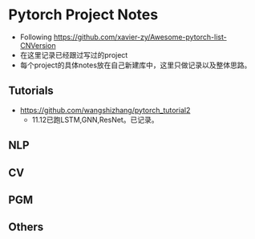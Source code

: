 # Pytorch Project Notes
- Following https://github.com/xavier-zy/Awesome-pytorch-list-CNVersion
- 在这里记录已经跟过写过的project
- 每个project的具体notes放在自己新建库中，这里只做记录以及整体思路。
## Tutorials
- https://github.com/wangshizhang/pytorch_tutorial2
  - 11.12已跑LSTM,GNN,ResNet。已记录。
## NLP
## CV
## PGM
## Others
